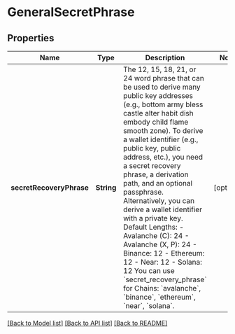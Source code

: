 # GeneralSecretPhrase

## Properties
Name | Type | Description | Notes
------------ | ------------- | ------------- | -------------
**secretRecoveryPhrase** | **String** | The 12, 15, 18, 21, or 24 word phrase that can be used to derive many public key addresses (e.g., bottom army bless castle alter habit dish embody child flame smooth zone).  To derive a wallet identifier (e.g., public key, public address, etc.), you need a secret recovery phrase, a derivation path, and an optional passphrase.   Alternatively, you can derive a wallet identifier with a private key.  Default Lengths: - Avalanche (C): 24 - Avalanche (X, P): 24 - Binance: 12 - Ethereum: 12 - Near: 12 - Solana: 12  You can use &#x60;secret_recovery_phrase&#x60; for Chains: &#x60;avalanche&#x60;, &#x60;binance&#x60;, &#x60;ethereum&#x60;, &#x60;near&#x60;, &#x60;solana&#x60;. | [optional] 

[[Back to Model list]](../README.md#documentation-for-models) [[Back to API list]](../README.md#documentation-for-api-endpoints) [[Back to README]](../README.md)


